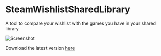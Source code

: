 # SteamWishlistSharedLibrary
A tool to compare your wishlist with the games you have in your shared library

![Screenshot](http://i.imgur.com/63QUqwr.png)

Download the latest version [here](https://github.com/BlueRaja/SteamWishlistSharedLibrary/releases)
